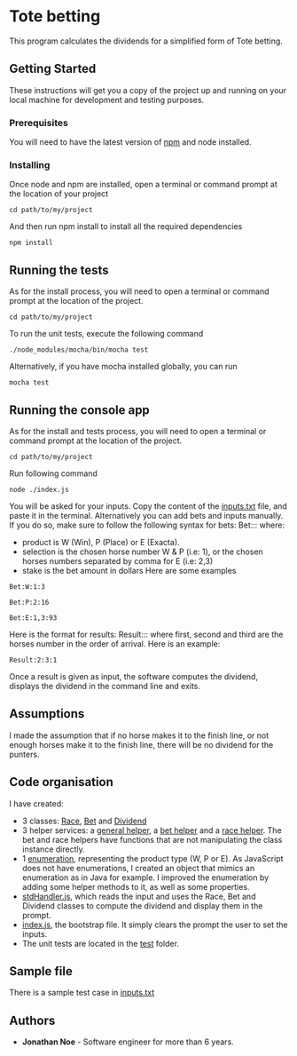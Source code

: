 # Tote betting

This program calculates the dividends for a simplified form of Tote betting.

## Getting Started

These instructions will get you a copy of the project up and running on your local machine for development and testing purposes.

### Prerequisites

You will need to have the latest version of [npm](https://docs.npmjs.com/getting-started/installing-node) and node installed.

### Installing

Once node and npm are installed, open a terminal or command prompt at the location of your project

```
cd path/to/my/project
```

And then run npm install to install all the required dependencies

```
npm install
```


## Running the tests

As for the install process, you will need to open a terminal or command prompt at the location of the project. 

```
cd path/to/my/project
```

To run the unit tests, execute the following command

```
./node_modules/mocha/bin/mocha test
```

Alternatively, if you have mocha installed globally, you can run
```
mocha test
```

## Running the console app

As for the install and tests process, you will need to open a terminal or command prompt at the location of the project.

```
cd path/to/my/project
```

Run following command

```
node ./index.js
```

You will be asked for your inputs. Copy the content of the [inputs.txt](input.txt) file, and paste it in the terminal.
Alternatively you can add bets and inputs manually.
If you do so, make sure to follow the following syntax for bets:
Bet:<product>:<selections>:<stake> where:
- product is W (Win), P (Place) or E (Exacta).
- selection is the chosen horse number W & P (i.e: 1), or the chosen horses numbers separated by comma for E (i.e: 2,3)
- stake is the bet amount in dollars
Here are some examples
```
Bet:W:1:3
```
```
Bet:P:2:16
```
```
Bet:E:1,3:93
```

Here is the format for results:
Result:<first>:<second>:<third> where first, second and third are the horses number in the order of arrival.
Here is an example:
```
Result:2:3:1
```

Once a result is given as input, the software computes the dividend, displays the dividend in the command line and exits.

## Assumptions

I made the assumption that if no horse makes it to the finish line, or not enough horses make it to the finish line, there will be no dividend for the punters.

## Code organisation

I have created:
- 3 classes: [Race](race.js), [Bet](bet.js) and [Dividend](dividend.js)
- 3 helper services: a [general helper](general.service.js), a [bet helper](bet.service.js) and a [race helper](race.helper.js). The bet and race helpers have functions that are not manipulating the class instance directly.
- 1 [enumeration](enums.js), representing the product type (W, P or E). As JavaScript does not have enumerations, I created an object that mimics an enumeration as in Java for example. I improved the enumeration by adding some helper methods to it, as well as some properties.
- [stdHandler.js](stdHandler.js), which reads the input and uses the Race, Bet and Dividend classes to compute the dividend and display them in the prompt.
- [index.js](index.js), the bootstrap file. It simply clears the prompt the user to set the inputs.
- The unit tests are located in the [test](test) folder.

## Sample file

There is a sample test case in [inputs.txt](inputs.txt)

## Authors

* **Jonathan Noe** - Software engineer for more than 6 years.
